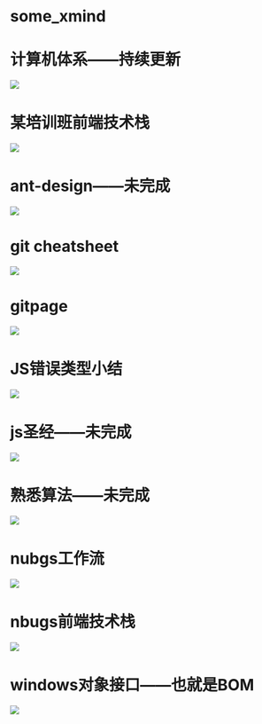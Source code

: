 # some_xmind
# 计算机体系——持续更新
![](./计算机体系.png)
# 某培训班前端技术栈 
![](./京程一灯.png)
# ant-design——未完成
![](./ant-design初探.png)
# git cheatsheet
![](./GIT.png)
# gitpage
![](./gitpage评论.png)
# JS错误类型小结
![](./JS的错误类型.png)
# js圣经——未完成
![](./js高级程序设计.png)
# 熟悉算法——未完成
![](./js数据结构与算法.png)
# nubgs工作流
![](./nbugs前端工作流.png)
# nbugs前端技术栈
![](./nbugs前端技术架构.png)
# windows对象接口——也就是BOM
![](./Windows.png)